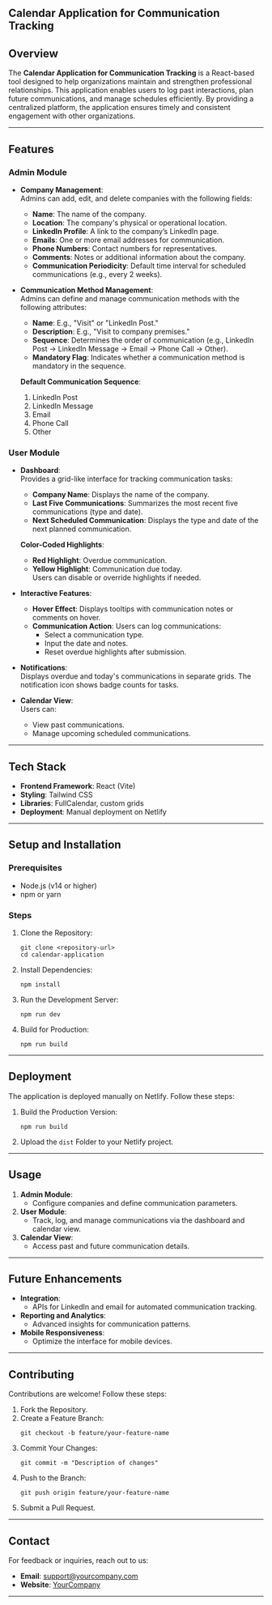 ##  **Calendar Application for Communication Tracking**

## Overview
The **Calendar Application for Communication Tracking** is a React-based tool designed to help organizations maintain and strengthen professional relationships. This application enables users to log past interactions, plan future communications, and manage schedules efficiently. By providing a centralized platform, the application ensures timely and consistent engagement with other organizations.

---

## Features

### Admin Module
- **Company Management**:  
  Admins can add, edit, and delete companies with the following fields:  
  - **Name**: The name of the company.  
  - **Location**: The company's physical or operational location.  
  - **LinkedIn Profile**: A link to the company’s LinkedIn page.  
  - **Emails**: One or more email addresses for communication.  
  - **Phone Numbers**: Contact numbers for representatives.  
  - **Comments**: Notes or additional information about the company.  
  - **Communication Periodicity**: Default time interval for scheduled communications (e.g., every 2 weeks).  

- **Communication Method Management**:  
  Admins can define and manage communication methods with the following attributes:  
  - **Name**: E.g., "Visit" or "LinkedIn Post."  
  - **Description**: E.g., "Visit to company premises."  
  - **Sequence**: Determines the order of communication (e.g., LinkedIn Post → LinkedIn Message → Email → Phone Call → Other).  
  - **Mandatory Flag**: Indicates whether a communication method is mandatory in the sequence.  

  **Default Communication Sequence**:
  1. LinkedIn Post  
  2. LinkedIn Message  
  3. Email  
  4. Phone Call  
  5. Other  

### User Module
- **Dashboard**:  
  Provides a grid-like interface for tracking communication tasks:  
  - **Company Name**: Displays the name of the company.  
  - **Last Five Communications**: Summarizes the most recent five communications (type and date).  
  - **Next Scheduled Communication**: Displays the type and date of the next planned communication.  

  **Color-Coded Highlights**:
  - **Red Highlight**: Overdue communication.  
  - **Yellow Highlight**: Communication due today.  
  Users can disable or override highlights if needed.

- **Interactive Features**:  
  - **Hover Effect**: Displays tooltips with communication notes or comments on hover.  
  - **Communication Action**: Users can log communications:  
    - Select a communication type.  
    - Input the date and notes.  
    - Reset overdue highlights after submission.  

- **Notifications**:  
  Displays overdue and today's communications in separate grids. The notification icon shows badge counts for tasks.  

- **Calendar View**:  
  Users can:  
  - View past communications.  
  - Manage upcoming scheduled communications.  

---

## Tech Stack
- **Frontend Framework**: React (Vite)  
- **Styling**: Tailwind CSS  
- **Libraries**: FullCalendar, custom grids  
- **Deployment**: Manual deployment on Netlify  

---

## Setup and Installation

### Prerequisites
- Node.js (v14 or higher)  
- npm or yarn  

### Steps
1. Clone the Repository:
   ```
   git clone <repository-url>
   cd calendar-application
   ```
2. Install Dependencies:
   ```
   npm install
   ```
3. Run the Development Server:
   ```
   npm run dev
   ```
4. Build for Production:
   ```
   npm run build
   ```

---

## Deployment
The application is deployed manually on Netlify. Follow these steps:
1. Build the Production Version:
   ```
   npm run build
   ```
2. Upload the `dist` Folder to your Netlify project.

---

## Usage

1. **Admin Module**:
   - Configure companies and define communication parameters.  
2. **User Module**:
   - Track, log, and manage communications via the dashboard and calendar view.  
3. **Calendar View**:
   - Access past and future communication details.  

---

## Future Enhancements
- **Integration**:  
  - APIs for LinkedIn and email for automated communication tracking.  
- **Reporting and Analytics**:  
  - Advanced insights for communication patterns.  
- **Mobile Responsiveness**:  
  - Optimize the interface for mobile devices.  

---

## Contributing
Contributions are welcome! Follow these steps:

1. Fork the Repository.  
2. Create a Feature Branch:  
   ```
   git checkout -b feature/your-feature-name
   ```
3. Commit Your Changes:  
   ```
   git commit -m "Description of changes"
   ```
4. Push to the Branch:  
   ```
   git push origin feature/your-feature-name
   ```
5. Submit a Pull Request.  

---

## Contact
For feedback or inquiries, reach out to us:  
- **Email**: support@yourcompany.com  
- **Website**: [YourCompany](https://www.yourcompany.com)  

---

